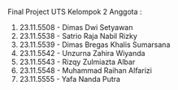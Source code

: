 Final Project UTS
Kelompok 2
Anggota :
1. 23.11.5508 - Dimas Dwi Setyawan
2. 23.11.5538 - Satrio Raja Nabil Rizky
3. 23.11.5539 - Dimas Bregas Khalis Sumarsana
4. 23.11.5542 - Unzurna Zahira Wiyanda 
6. 23.11.5543 - Rizqy Zulmiazta Albar
7. 23.11.5548 - Muhammad Raihan Alfarizi
8. 23.11.5555 - Yafa Nanda Putra
